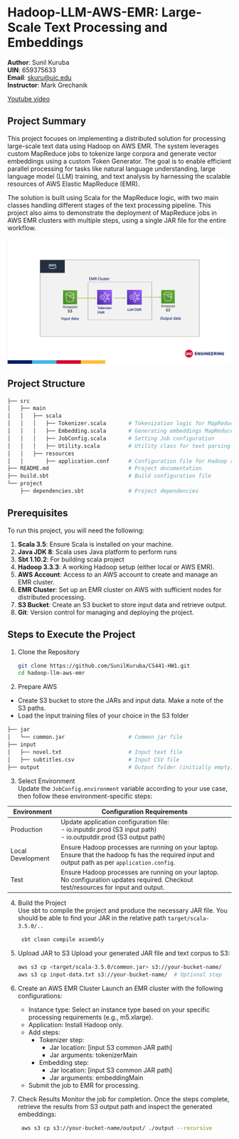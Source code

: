 # Hadoop-LLM-AWS-EMR: Large-Scale Text Processing and Embeddings

**Author**: Sunil Kuruba <br />
**UIN**: 659375633 <br />
**Email**: skuru@uic.edu <br />
**Instructor**: Mark Grechanik

[Youtube video](https://youtu.be/TylcxCHhEik)

## Project Summary

This project focuses on implementing a distributed solution for processing large-scale text data using Hadoop on AWS EMR. The system leverages custom MapReduce jobs to tokenize large corpora and generate vector embeddings using a custom Token Generator. The goal is to enable efficient parallel processing for tasks like natural language understanding, large language model (LLM) training, and text analysis by harnessing the scalable resources of AWS Elastic MapReduce (EMR).

The solution is built using Scala for the MapReduce logic, with two main classes handling different stages of the text processing pipeline. This project also aims to demonstrate the deployment of MapReduce jobs in AWS EMR clusters with multiple steps, using a single JAR file for the entire workflow.

![img.png](img.png)
## Project Structure

```bash
├── src
│   ├── main
│   │   ├── scala
│   │   │   ├── Tokenizer.scala       # Tokenization logic for MapReduce
│   │   │   ├── Embedding.scala       # Generating embeddings MapReduce
│   │   │   ├── JobConfig.scala       # Setting Job configuration
│   │   │   ├── Utility.scala         # Utility class for text parsing
│   │   ├── resources
│   │       ├── application.conf      # Configuration file for Hadoop and job settings
├── README.md                         # Project documentation
├── build.sbt                         # Build configuration file
└── project
    ├── dependencies.sbt              # Project dependencies
```
## Prerequisites

To run this project, you will need the following:

1. **Scala 3.5**: Ensure Scala is installed on your machine.
2. **Java JDK 8**: Scala uses Java platform to perform runs
3. **Sbt 1.10.2**: For building scala project
2. **Hadoop 3.3.3**: A working Hadoop setup (either local or AWS EMR).
3. **AWS Account**: Access to an AWS account to create and manage an EMR cluster.
4. **EMR Cluster**: Set up an EMR cluster on AWS with sufficient nodes for distributed processing.
5. **S3 Bucket**: Create an S3 bucket to store input data and retrieve output.
6. **Git**: Version control for managing and deploying the project.

## Steps to Execute the Project
1. Clone the Repository
    ```bash
   git clone https://github.com/SunilKuruba/CS441-HW1.git
   cd hadoop-llm-aws-emr
   
2. Prepare AWS
* Create S3 bucket to store the JARs and input data. Make a note of the S3 paths.
* Load the input training files of your choice in the S3 folder
```bash
├── jar
│   └── common.jar                    # Common jar file
├── input
│   ├── novel.txt                     # Input text file
│   ├── subtitles.csv                 # Input CSV file
├── output                            # Output folder (initially empty)
```

3. Select Environment </br>
   Update the `JobConfig.environment` variable according to your use case, then follow these environment-specific steps: 

|  Environment | Configuration Requirements                                                                                                                        |
|---|---------------------------------------------------------------------------------------------------------------------------------------------------|
| Production | Update application configuration file: </br> - io.inputdir.prod (S3 input path) </br> - io.outputdir.prod (S3 output path)                        |
|  Local Development | Ensure Hadoop processes are running on your laptop. Ensure that the hadoop fs has the required input and output path as per `application.config`. |
| Test  | Ensure Hadoop processes are running on your laptop. No configuration updates required. Checkout test/resources for input and output.              |

4. Build the Project </br>
    Use sbt to compile the project and produce the necessary JAR file. You should be able to find your JAR in the relative path `target/scala-3.5.0/..`
   ```bash
    sbt clean compile assembly
5. Upload JAR to S3
   Upload your generated JAR file and text corpus to S3:

    ```bash
    aws s3 cp <target/scala-3.5.0/common.jar> s3://your-bucket-name/
    aws s3 cp input-data.txt s3://your-bucket-name/  # Optional step
6. Create an AWS EMR Cluster
   Launch an EMR cluster with the following configurations:
   * Instance type: Select an instance type based on your specific processing requirements (e.g., m5.xlarge).
   * Application: Install Hadoop only.
   * Add steps:
     * Tokenizer step:
       * Jar location: [input S3 common JAR path]
       * Jar arguments: tokenizerMain
     * Embedding step:
       * Jar location: [input S3 common JAR path]
       * Jar arguments: embeddingMain
   * Submit the job to EMR for processing.

7. Check Results
   Monitor the job for completion. Once the steps complete, retrieve the results from S3 output path and inspect the generated embeddings:

   ```bash
    aws s3 cp s3://your-bucket-name/output/ ./output --recursive
   ```
   


